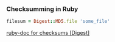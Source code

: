 ### Checksumming in Ruby

```ruby
filesum = Digest::MD5.file 'some_file'
```
[ruby-doc for checksums [Digest]](https://ruby-doc.org/stdlib-2.1.0/libdoc/digest/rdoc/Digest.html)
